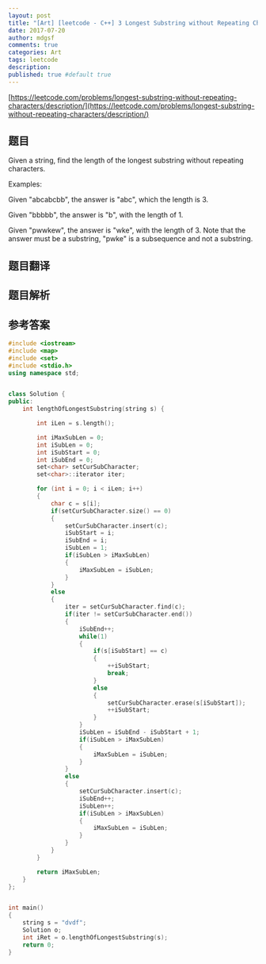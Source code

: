 ```yaml
---
layout: post
title: "[Art] [leetcode - C++] 3 Longest Substring without Repeating Characters"
date: 2017-07-20
author: mdgsf
comments: true
categories: Art
tags: leetcode
description:
published: true #default true
---
```


[https://leetcode.com/problems/longest-substring-without-repeating-characters/description/](https://leetcode.com/problems/longest-substring-without-repeating-characters/description/)

## 题目

Given a string, find the length of the longest substring without repeating characters.

Examples:

Given "abcabcbb", the answer is "abc", which the length is 3.

Given "bbbbb", the answer is "b", with the length of 1.

Given "pwwkew", the answer is "wke", with the length of 3. Note that the answer must be a substring, "pwke" is a subsequence and not a substring.

## 题目翻译

## 题目解析

## 参考答案

```cpp
#include <iostream>
#include <map>
#include <set>
#include <stdio.h>
using namespace std;


class Solution {
public:
    int lengthOfLongestSubstring(string s) {

        int iLen = s.length();

        int iMaxSubLen = 0;
        int iSubLen = 0;
        int iSubStart = 0;
        int iSubEnd = 0;
        set<char> setCurSubCharacter;
        set<char>::iterator iter;

        for (int i = 0; i < iLen; i++)
        {
            char c = s[i];
            if(setCurSubCharacter.size() == 0)
            {
                setCurSubCharacter.insert(c); 
                iSubStart = i;
                iSubEnd = i;
                iSubLen = 1;
                if(iSubLen > iMaxSubLen)
                {
                    iMaxSubLen = iSubLen;
                }
            }
            else
            {
                iter = setCurSubCharacter.find(c);
                if(iter != setCurSubCharacter.end())
                {
                    iSubEnd++;
                    while(1)
                    {
                        if(s[iSubStart] == c)
                        {
                            ++iSubStart;
                            break;
                        }
                        else
                        {
                            setCurSubCharacter.erase(s[iSubStart]);
                            ++iSubStart;
                        }
                    }
                    iSubLen = iSubEnd - iSubStart + 1;
                    if(iSubLen > iMaxSubLen)
                    {
                        iMaxSubLen = iSubLen;
                    }
                }
                else
                {
                    setCurSubCharacter.insert(c);
                    iSubEnd++;
                    iSubLen++;
                    if(iSubLen > iMaxSubLen)
                    {
                        iMaxSubLen = iSubLen;
                    }
                }
            }
        }

        return iMaxSubLen;
    }
};


int main()
{
    string s = "dvdf";
    Solution o;
    int iRet = o.lengthOfLongestSubstring(s);
    return 0;
}
```